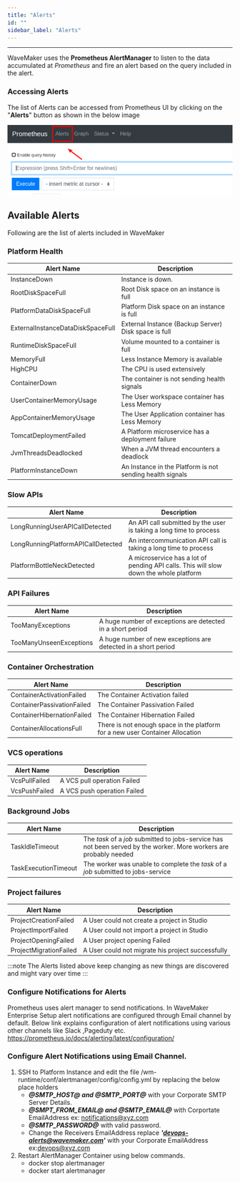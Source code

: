```yaml
---
title: "Alerts"
id: ""
sidebar_label: "Alerts"
---
```

---

WaveMaker uses the **Prometheus AlertManager** to listen to the data accumulated at *Prometheus* and fire an alert based on the query included in the alert.

### Accessing Alerts

The list of Alerts can be accessed from Prometheus UI by clicking on the "**Alerts**" button as shown in the below image

![Prometheus UI Alert Button](/learn/assets/wme-setup/wme-observability/prometheus/prometheus-alert-button-click.png)

## Available Alerts

Following are the list of alerts included in WaveMaker

### Platform Health

| Alert Name | Description |
| ----------- | ----------- |
| InstanceDown | Instance is down. |
| RootDiskSpaceFull | Root Disk space on an instance is full |
| PlatformDataDiskSpaceFull | Platform Disk space on an instance is full |
| ExternalInstanceDataDiskSpaceFull | External Instance (Backup Server) Disk space is full |
| RuntimeDiskSpaceFull | Volume mounted to a container is full |
| MemoryFull | Less Instance Memory is available |
| HighCPU | The CPU is used extensively |
| ContainerDown | The container is not sending health signals |
| UserContainerMemoryUsage | The User workspace container has Less Memory |
| AppContainerMemoryUsage | The User Application container has Less Memory |
| TomcatDeploymentFailed | A Platform microservice has a deployment failure |
| JvmThreadsDeadlocked | When a JVM thread encounters a deadlock |
| PlatformInstanceDown | An Instance in the Platform is not sending health signals |

### Slow APIs

| Alert Name | Description |
| ----------- | ----------- |
| LongRunningUserAPICallDetected | An API call submitted by the user is taking a long time to process |
| LongRunningPlatformAPICallDetected | An intercommunication API call is taking a long time to process |
| PlatformBottleNeckDetected | A microservice has a lot of pending API calls. This will slow down the whole platform |

### API Failures

| Alert Name | Description |
| ----------- | ----------- |
| TooManyExceptions | A huge number of exceptions are detected in a short period |
| TooManyUnseenExceptions | A huge number of new exceptions are detected in a short period |

### Container Orchestration

| Alert Name | Description |
| ----------- | ----------- |
| ContainerActivationFailed | The Container Activation failed |
| ContainerPassivationFailed | The Container Passivation Failed|
| ContainerHibernationFailed | The Container Hibernation Failed|
| ContainerAllocationsFull | There is not enough space in the platform for a new user Container Allocation |

### VCS operations

| Alert Name | Description |
| ----------- | ----------- |
| VcsPullFailed | A VCS pull operation Failed |
| VcsPushFailed | A VCS push operation Failed |

### Background Jobs

| Alert Name | Description |
| ----------- | ----------- |
| TaskIdleTimeout | The *task* of a *job* submitted to jobs-service has not been served by the worker. More workers are probably needed |
| TaskExecutionTimeout | The worker was unable to complete the *task* of a *job* submitted to jobs-service |

### Project failures

| Alert Name | Description |
| ----------- | ----------- |
| ProjectCreationFailed | A User could not create a project in Studio |
| ProjectImportFailed | A User could not import a project in Studio |
| ProjectOpeningFailed | A User project opening Failed |
| ProjectMigrationFailed | A User could not migrate his project successfully |

:::note
The Alerts listed above keep changing as new things are discovered and might vary over time
:::

### Configure Notifications for Alerts
Prometheus uses alert manager to send notifications. In WaveMaker Enterprise Setup alert notifications are configured through Email channel by default. Below link explains configuration of alert notifications using various other channels like Slack ,Pageduty etc.                                                             
https://prometheus.io/docs/alerting/latest/configuration/                                                                                  
### Configure Alert Notifications using Email Channel.

1) SSH to Platform Instance and edit the file /wm-runtime/conf/alertmanager/config/config.yml by replacing the below place holders                                                                                         
   - ***@SMTP_HOST@ and @SMTP_PORT@*** with your Corporate SMTP Server Details.                 
   - ***@SMPT_FROM_EMAIL@ and @SMTP_EMAIL@*** with Corportate EmailAddress ex: notifications@xyz.com                                                                        
   - ***@SMTP_PASSWORD@*** with valid password.                                                    
   - Change the Receivers EmailAddress  replace ***'devops-alerts@wavemaker.com'*** with your Corporate EmailAddress ex:devops@xyz.com
2) Restart AlertManager Container using below commands.                                                                                       
   - docker stop alertmanager                                                                       
   - docker start alertmanager
